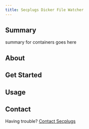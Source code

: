 ```yaml
---
title: Secplugs Dicker File Watcher
---
```

## Summary
summary for containers goes here 

## About


## Get Started

## Usage


## Contact
Having trouble? [Contact Secplugs ](https://secplugs.com/contacts)